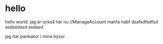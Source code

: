 # hello
hello world.
jag är också här nu //ManageAccount
mahfa habf
dsafsdfsdfsd
asdasdasd
asdasd



jag har pankakor i mina byxor
